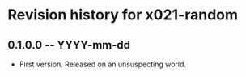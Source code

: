# Revision history for x021-random

## 0.1.0.0 -- YYYY-mm-dd

* First version. Released on an unsuspecting world.
